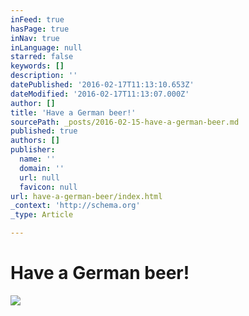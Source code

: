 ```yaml
---
inFeed: true
hasPage: true
inNav: true
inLanguage: null
starred: false
keywords: []
description: ''
datePublished: '2016-02-17T11:13:10.653Z'
dateModified: '2016-02-17T11:13:07.000Z'
author: []
title: 'Have a German beer!'
sourcePath: _posts/2016-02-15-have-a-german-beer.md
published: true
authors: []
publisher:
  name: ''
  domain: ''
  url: null
  favicon: null
url: have-a-german-beer/index.html
_context: 'http://schema.org'
_type: Article

---
```

# Have a German beer!
![](https://the-grid-user-content.s3-us-west-2.amazonaws.com/cad167fa-e9d6-4380-8938-92708106d6fc.png)